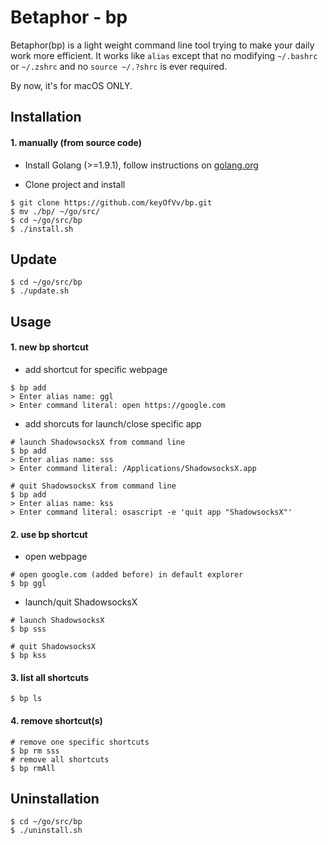 # Betaphor - bp

Betaphor(bp) is a light weight command line tool trying to make your daily work more efficient. It works like `alias` except that no modifying `~/.bashrc` or  `~/.zshrc` and no `source ~/.?shrc` is ever required.

By now, it's for macOS ONLY.

## Installation

#### 1. manually (from source code)

* Install Golang (>=1.9.1), follow instructions on [golang.org](https://golang.org/dl/)

* Clone project and install

```shell
$ git clone https://github.com/keyOfVv/bp.git
$ mv ./bp/ ~/go/src/
$ cd ~/go/src/bp
$ ./install.sh
```

## Update

```shell
$ cd ~/go/src/bp
$ ./update.sh
```

## Usage

#### 1. new bp shortcut

* add shortcut for specific webpage

```shell
$ bp add
> Enter alias name: ggl
> Enter command literal: open https://google.com
```

* add shorcuts for launch/close specific app

```shell
# launch ShadowsocksX from command line
$ bp add
> Enter alias name: sss
> Enter command literal: /Applications/ShadowsocksX.app
```

```shell
# quit ShadowsocksX from command line
$ bp add
> Enter alias name: kss
> Enter command literal: osascript -e 'quit app "ShadowsocksX"'
```

#### 2. use bp shortcut

* open webpage

```shell
# open google.com (added before) in default explorer
$ bp ggl
```
* launch/quit ShadowsocksX

```shell
# launch ShadowsocksX
$ bp sss

# quit ShadowsocksX
$ bp kss
```

#### 3. list all shortcuts

```shell
$ bp ls
```

#### 4. remove shortcut(s)

```shell
# remove one specific shortcuts
$ bp rm sss
# remove all shortcuts
$ bp rmAll
```
## Uninstallation

```shell
$ cd ~/go/src/bp
$ ./uninstall.sh
```

